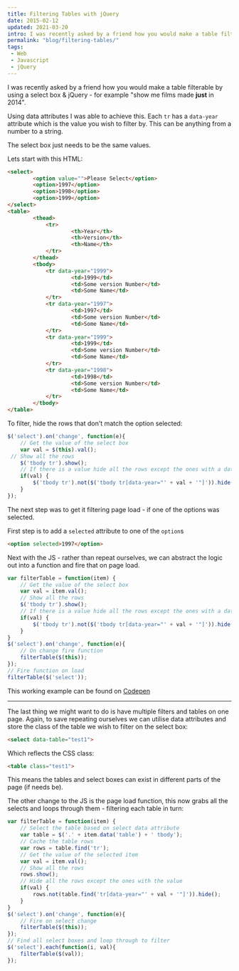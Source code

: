 ```yaml
---
title: Filtering Tables with jQuery
date: 2015-02-12
updated: 2021-03-20
intro: I was recently asked by a friend how you would make a table filterable by using a select box & jQuery - for example "show me films made just in 2014.
permalink: "blog/filtering-tables/"
tags:
 - Web
 - Javascript
 - jQuery
---
```


I was recently asked by a friend how you would make a table filterable by using a select box & jQuery - for example "show me films made **just** in 2014".

Using data attributes I was able to achieve this. Each `tr` has a `data-year` attribute which is the value you wish to filter by. This can be anything from a number to a string.

The select box just needs to be the same values.

Lets start with this HTML:

```html
<select>
		<option value="">Please Select</option>
		<option>1997</option>
		<option>1998</option>
		<option>1999</option>
</select>
<table>
		<thead>
			<tr>
					<th>Year</th>
					<th>Version</th>
					<th>Name</th>
			</tr>
		</thead>
		<tbody>
			<tr data-year="1999">
					<td>1999</td>
					<td>Some version Number</td>
					<td>Some Name</td>
			</tr>
			<tr data-year="1997">
					<td>1997</td>
					<td>Some version Number</td>
					<td>Some Name</td>
			</tr>
			<tr data-year="1999">
					<td>1999</td>
					<td>Some version Number</td>
					<td>Some Name</td>
			</tr>
			<tr data-year="1998">
					<td>1998</td>
					<td>Some version Number</td>
					<td>Some Name</td>
			</tr>
		</tbody>
</table>
```

To filter, hide the rows that don't match the option selected:

```js
$('select').on('change', function(e){
	// Get the value of the select box
	var val = $(this).val();
 // Show all the rows
	$('tbody tr').show();
	// If there is a value hide all the rows except the ones with a data-year of that value
	if(val) {
		$('tbody tr').not($('tbody tr[data-year="' + val + '"]')).hide();
	}
});
```

The next step was to get it filtering page load - if one of the options was selected.

First step is to add a `selected` attribute to one of the `option`s

```html
<option selected>1997</option>
```

Next with the JS - rather than repeat ourselves, we can abstract the logic out into a function and fire that on page load.

```js
var filterTable = function(item) {
	// Get the value of the select box
	var val = item.val();
	// Show all the rows
	$('tbody tr').show();
	// If there is a value hide all the rows except the ones with a data-year of that value
	if(val) {
		$('tbody tr').not($('tbody tr[data-year="' + val + '"]')).hide();
	}
}
$('select').on('change', function(e){
	// On change fire function
	filterTable($(this));
});
// Fire function on load
filterTable($('select'));
```

This working example can be found on [Codepen](http://codepen.io/mikestreety/pen/OPOVma)

- - -

The last thing we might want to do is have multiple filters and tables on one page. Again, to save repeating ourselves we can utilise data attributes and store the class of the table we wish to filter on the select box:
```html
<select data-table="test1">
```

Which reflects the CSS class:

```html
<table class="test1">
```

This means the tables and select boxes can exist in different parts of the page (if needs be).

The other change to the JS is the page load function, this now grabs all the selects and loops through them - filtering each table in turn:

```js
var filterTable = function(item) {
	// Select the table based on select data attribute
	var table = $('.' + item.data('table') + ' tbody');
	// Cache the table rows
	var rows = table.find('tr');
	// Get the value of the selected item
	var val = item.val();
	// Show all the rows
	rows.show();
	// Hide all the rows except the ones with the value
	if(val) {
		rows.not(table.find('tr[data-year="' + val + '"]')).hide();
	}
}
$('select').on('change', function(e){
	// Fire on select change
	filterTable($(this));
});
// Find all select boxes and loop through to filter
$('select').each(function(i, val){
	filterTable($(val));
});
```
